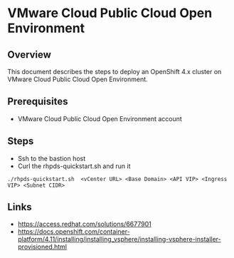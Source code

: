 # VMware Cloud Public Cloud Open Environment

## Overview
This document describes the steps to deploy an OpenShift 4.x cluster on VMware Cloud Public Cloud Open Environment.

## Prerequisites
* VMware Cloud Public Cloud Open Environment account
  
## Steps
* Ssh to the bastion host
* Curl the rhpds-quickstart.sh and run it
```
./rhpds-quickstart.sh  <vCenter URL> <Base Domain> <API VIP> <Ingress VIP> <Subnet CIDR>
```

## Links
* https://access.redhat.com/solutions/6677901
* https://docs.openshift.com/container-platform/4.11/installing/installing_vsphere/installing-vsphere-installer-provisioned.html